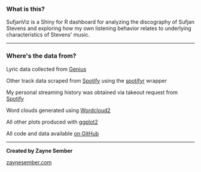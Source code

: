### What is this?

SufjanViz is a Shiny for R dashboard for analyzing the discography of Sufjan Stevens and exploring how my own listening behavior relates to underlying characteristics of Stevens' music.

***
### Where's the data from?

Lyric data collected from [Genius](https://genius.com/artists/Sufjan-stevens)

Other track data scraped from [Spotify](https://www.spotify.com) using the [spotifyr](https://cran.r-project.org/web/packages/spotifyr/index.html) wrapper

My personal streaming history was obtained via takeout request from [Spotify](https://support.spotify.com/us/article/data-rights-and-privacy-settings/)

Word clouds generated using [Wordcloud2](https://cran.r-project.org/web/packages/wordcloud2/vignettes/wordcloud.html)

All other plots produced with [ggplot2](https://ggplot2.tidyverse.org/)

All code and data available [on GitHub](https://github.com/zaynesember/SufjanViz)

***
**Created by Zayne Sember**

[zaynesember.com](https://www.zaynesember.com)
